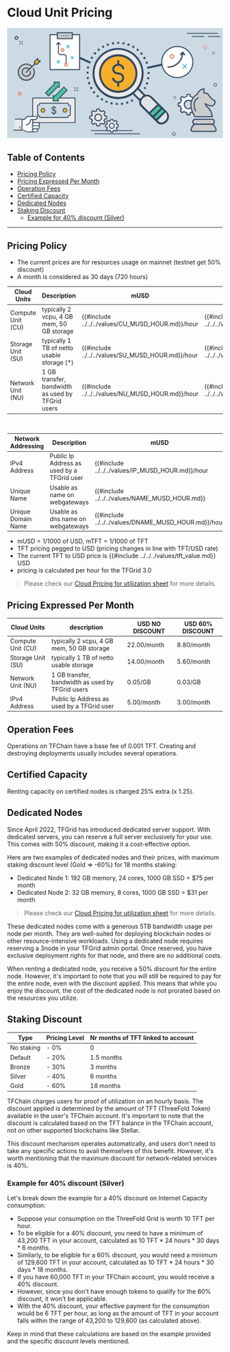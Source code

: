 <h1> Cloud Unit Pricing </h1>

![](img/tfgrid_pricing.jpg)

<h2>Table of Contents</h2>

- [Pricing Policy](#pricing-policy)
- [Pricing Expressed Per Month](#pricing-expressed-per-month)
- [Operation Fees](#operation-fees)
- [Certified Capacity](#certified-capacity)
- [Dedicated Nodes](#dedicated-nodes)
- [Staking Discount](#staking-discount)
  - [Example for 40% discount (Silver)](#example-for-40-discount-silver)

***

## Pricing Policy

- The current prices are for resources usage on mainnet (testnet get 50% discount)
- A month is considered as 30 days (720 hours)

| Cloud Units       | Description                                      | mUSD               | mTFT               |
| ----------------- | ------------------------------------------------ | ------------------ | ------------------ |
| Compute Unit (CU) | typically 2 vcpu, 4 GB mem, 50 GB storage        | {{#include ../../../values/CU_MUSD_HOUR.md}}/hour | {{#include ../../../values/CU_MTFT_HOUR.md}}/hour |
| Storage Unit (SU) | typically 1 TB of netto usable storage (*)       | {{#include ../../../values/SU_MUSD_HOUR.md}}/hour | {{#include ../../../values/SU_MTFT_HOUR.md}}/hour |
| Network Unit (NU) | 1 GB transfer, bandwidth as used by TFGrid users | {{#include ../../../values/NU_MUSD_HOUR.md}}/hour     | {{#include ../../../values/NU_MTFT_HOUR.md}}/hour     |

<br>

| Network Addressing | Description                                | mUSD                  | mTFT                  |
| ------------------ | ------------------------------------------ | --------------------- | --------------------- |
| IPv4 Address       | Public Ip Address as used by a TFGrid user | {{#include ../../../values/IP_MUSD_HOUR.md}}/hour    | {{#include ../../../values/IP_MTFT_HOUR.md}}/hour    |
| Unique Name        | Usable as name on webgateways              | {{#include ../../../values/NAME_MUSD_HOUR.md}}  | {{#include ../../../values/NAME_MTFT_HOUR.md}}/hour  |
| Unique Domain Name | Usable as dns name on webgateways          | {{#include ../../../values/DNAME_MUSD_HOUR.md}}/hour | {{#include ../../../values/DNAME_MTFT_HOUR.md}}/hour |

- mUSD = 1/1000 of USD, mTFT = 1/1000 of TFT
- TFT pricing pegged to USD (pricing changes in line with TFT/USD rate)
- The current TFT to USD price is {{#include ../../../values/tft_value.md}} USD
- pricing is calculated per hour for the TFGrid 3.0

> Please check our [Cloud Pricing for utilization sheet](https://docs.google.com/spreadsheets/d/1E6MpGs15h1_flyT5AtyKp1TixH1ILuGo5tzHdmjeYdQ/edit#gid=2014089775) for more details.

## Pricing Expressed Per Month

| Cloud Units       | description                                      | USD NO DISCOUNT     | USD 60% DISCOUNT                 |
| ----------------- | ------------------------------------------------ | ------------------- | ---------------------------- |
| Compute Unit (CU) | typically 2 vcpu, 4 GB mem, 50 GB storage        | 22.00/month | 8.80/month |
| Storage Unit (SU) | typically 1 TB of netto usable storage      | 14.00/month | 5.60/month |
| Network Unit (NU) | 1 GB transfer, bandwidth as used by TFGrid users | 0.05/GB       | 0.03/GB    |
| IPv4 Address      | Public Ip Address as used by a TFGrid user       | 5.00/month | 3.00/month |

## Operation Fees

Operations on TFChain have a base fee of 0.001 TFT. Creating and destroying deployments usually includes several operations.

## Certified Capacity

Renting capacity on certified nodes is charged 25% extra (x 1.25).
  
## Dedicated Nodes

Since April 2022, TFGrid has introduced dedicated server support. With dedicated servers, you can reserve a full server exclusively for your use. This comes with 50% discount, making it a cost-effective option.

Here are two examples of dedicated nodes and their prices, with maximum staking discount level (Gold => -60%) for 18 months staking:

- Dedicated Node 1: 192 GB memory, 24 cores, 1000 GB SSD = $75 per month
- Dedicated Node 2: 32 GB memory, 8 cores, 1000 GB SSD = $31 per month

> Please check our [Cloud Pricing for utilization sheet](https://docs.google.com/spreadsheets/d/1E6MpGs15h1_flyT5AtyKp1TixH1ILuGo5tzHdmjeYdQ/edit#gid=2014089775) for more details.

These dedicated nodes come with a generous 5TB bandwidth usage per node per month. They are well-suited for deploying blockchain nodes or other resource-intensive workloads. Using a dedicated node requires reserving a 3node in your TFGrid admin portal. Once reserved, you have exclusive deployment rights for that node, and there are no additional costs.

When renting a dedicated node, you receive a 50% discount for the entire node. However, it's important to note that you will still be required to pay for the entire node, even with the discount applied. This means that while you enjoy the discount, the cost of the dedicated node is not prorated based on the resources you utilize.

## Staking Discount

| Type       | Pricing Level | Nr months of TFT linked to account |
| ---------- | ------------- | ---------------------------------- |
| No staking | - 0%          | 0                                  |
| Default    | - 20%         | 1.5 months                         |
| Bronze     | - 30%         | 3 months                           |
| Silver     | - 40%         | 6 months                           |
| Gold       | - 60%         | 18 months                          |

TFChain charges users for proof of utilization on an hourly basis. The discount applied is determined by the amount of TFT (ThreeFold Token) available in the user's TFChain account. It's important to note that the discount is calculated based on the TFT balance in the TFChain account, not on other supported blockchains like Stellar.

This discount mechanism operates automatically, and users don't need to take any specific actions to avail themselves of this benefit. However, it's worth mentioning that the maximum discount for network-related services is 40%.

### Example for 40% discount (Silver)

Let's break down the example for a 40% discount on Internet Capacity consumption:

- Suppose your consumption on the ThreeFold Grid is worth 10 TFT per hour.
- To be eligible for a 40% discount, you need to have a minimum of 43,200 TFT in your account, calculated as 10 TFT * 24 hours * 30 days * 6 months.
- Similarly, to be eligible for a 60% discount, you would need a minimum of 129,600 TFT in your account, calculated as 10 TFT * 24 hours * 30 days * 18 months.
- If you have 60,000 TFT in your TFChain account, you would receive a 40% discount.
- However, since you don't have enough tokens to qualify for the 60% discount, it won't be applicable.
- With the 40% discount, your effective payment for the consumption would be 6 TFT per hour, as long as the amount of TFT in your account falls within the range of 43,200 to 129,600 (as calculated above).

Keep in mind that these calculations are based on the example provided and the specific discount levels mentioned.